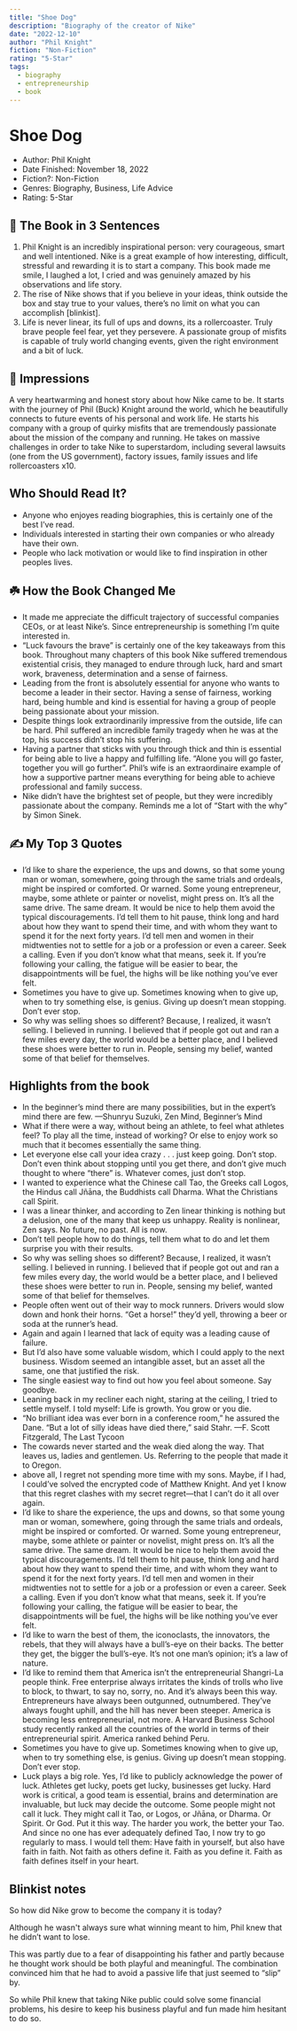 ```yaml
---
title: "Shoe Dog"
description: "Biography of the creator of Nike"
date: "2022-12-10"
author: "Phil Knight"
fiction: "Non-Fiction"
rating: "5-Star"
tags:
  - biography
  - entrepreneurship
  - book
---
```


# Shoe Dog

- Author: Phil Knight
- Date Finished: November 18, 2022
- Fiction?: Non-Fiction
- Genres: Biography, Business, Life Advice
- Rating: 5-Star

## 🚀 The Book in 3 Sentences

1. Phil Knight is an incredibly inspirational person: very courageous, smart and well intentioned. Nike is a great example of how interesting, difficult, stressful and rewarding it is to start a company. This book made me smile, I laughed a lot, I cried and was genuinely amazed by his observations and life story.
2. The rise of Nike shows that if you believe in your ideas, think outside the box and stay true to your values, there’s no limit on what you can accomplish [blinkist].
3. Life is never linear, its full of ups and downs, its a rollercoaster. Truly brave people feel fear, yet they persevere. A passionate group of misfits is capable of truly world changing events, given the right environment and a bit of luck.

## 🎨 Impressions

A very heartwarming and honest story about how Nike came to be. It starts with the journey of Phil (Buck) Knight around the world, which he beautifully connects to future events of his personal and work life. He starts his company with a group of quirky misfits that are tremendously passionate about the mission of the company and running. He takes on massive challenges in order to take Nike to superstardom, including several lawsuits (one from the US government), factory issues, family issues and life rollercoasters x10. 

## Who Should Read It?

- Anyone who enjoyes reading biographies, this is certainly one of the best I’ve read.
- Individuals interested in starting their own companies or who already have their own.
- People who lack motivation or would like to find inspiration in other peoples lives.

## ☘️ How the Book Changed Me

- It made me appreciate the difficult trajectory of successful companies CEOs, or at least Nike’s. Since entrepreneurship is something I’m quite interested in.
- “Luck favours the brave” is certainly one of the key takeaways from this book. Throughout many chapters of this book Nike suffered tremendous existential crisis, they managed to endure through luck, hard and smart work, braveness, determination and a sense of fairness.
- Leading from the front is absolutely essential for anyone who wants to become a leader in their sector. Having a sense of fairness, working hard, being humble and kind is essential for having a group of people being passionate about your mission.
- Despite things look extraordinarily impressive from the outside, life can be hard. Phil suffered an incredible family tragedy when he was at the top, his success didn’t stop his suffering.
- Having a partner that sticks with you through thick and thin is essential for being able to live a happy and fulfilling life. “Alone you will go faster, together you will go further”. Phil’s wife is an extraordinaire example of how a supportive partner means everything for being able to achieve professional and family success.
- Nike didn’t have the brightest set of people, but they were incredibly passionate about the company. Reminds me a lot of “Start with the why” by Simon Sinek.

## ✍️ My Top 3 Quotes

- I’d like to share the experience, the ups and downs, so that some young man or woman, somewhere, going through the same trials and ordeals, might be inspired or comforted. Or warned. Some young entrepreneur, maybe, some athlete or painter or novelist, might press on. It’s all the same drive. The same dream. It would be nice to help them avoid the typical discouragements. I’d tell them to hit pause, think long and hard about how they want to spend their time, and with whom they want to spend it for the next forty years. I’d tell men and women in their midtwenties not to settle for a job or a profession or even a career. Seek a calling. Even if you don’t know what that means, seek it. If you’re following your calling, the fatigue will be easier to bear, the disappointments will be fuel, the highs will be like nothing you’ve ever felt.
- Sometimes you have to give up. Sometimes knowing when to give up, when to try something else, is genius. Giving up doesn’t mean stopping. Don’t ever stop.
- So why was selling shoes so different? Because, I realized, it wasn’t selling. I believed in running. I believed that if people got out and ran a few miles every day, the world would be a better place, and I believed these shoes were better to run in. People, sensing my belief, wanted some of that belief for themselves.

## Highlights from the book

- In the beginner’s mind there are many possibilities, but in the expert’s mind there are few. —Shunryu Suzuki, Zen Mind, Beginner’s Mind
- What if there were a way, without being an athlete, to feel what athletes feel? To play all the time, instead of working? Or else to enjoy work so much that it becomes essentially the same thing.
- Let everyone else call your idea crazy . . . just keep going. Don’t stop. Don’t even think about stopping until you get there, and don’t give much thought to where “there” is. Whatever comes, just don’t stop.
- I wanted to experience what the Chinese call Tao, the Greeks call Logos, the Hindus call Jñāna, the Buddhists call Dharma. What the Christians call Spirit.
- I was a linear thinker, and according to Zen linear thinking is nothing but a delusion, one of the many that keep us unhappy. Reality is nonlinear, Zen says. No future, no past. All is now.
- Don’t tell people how to do things, tell them what to do and let them surprise you with their results.
- So why was selling shoes so different? Because, I realized, it wasn’t selling. I believed in running. I believed that if people got out and ran a few miles every day, the world would be a better place, and I believed these shoes were better to run in. People, sensing my belief, wanted some of that belief for themselves.
- People often went out of their way to mock runners. Drivers would slow down and honk their horns. “Get a horse!” they’d yell, throwing a beer or soda at the runner’s head.
- Again and again I learned that lack of equity was a leading cause of failure.
- But I’d also have some valuable wisdom, which I could apply to the next business. Wisdom seemed an intangible asset, but an asset all the same, one that justified the risk.
- The single easiest way to find out how you feel about someone. Say goodbye.
- Leaning back in my recliner each night, staring at the ceiling, I tried to settle myself. I told myself: Life is growth. You grow or you die.
- “No brilliant idea was ever born in a conference room,” he assured the Dane. “But a lot of silly ideas have died there,” said Stahr. —F. Scott Fitzgerald, The Last Tycoon
- The cowards never started and the weak died along the way. That leaves us, ladies and gentlemen. Us. Referring to the people that made it to Oregon.
- above all, I regret not spending more time with my sons. Maybe, if I had, I could’ve solved the encrypted code of Matthew Knight. And yet I know that this regret clashes with my secret regret—that I can’t do it all over again.
- I’d like to share the experience, the ups and downs, so that some young man or woman, somewhere, going through the same trials and ordeals, might be inspired or comforted. Or warned. Some young entrepreneur, maybe, some athlete or painter or novelist, might press on. It’s all the same drive. The same dream. It would be nice to help them avoid the typical discouragements. I’d tell them to hit pause, think long and hard about how they want to spend their time, and with whom they want to spend it for the next forty years. I’d tell men and women in their midtwenties not to settle for a job or a profession or even a career. Seek a calling. Even if you don’t know what that means, seek it. If you’re following your calling, the fatigue will be easier to bear, the disappointments will be fuel, the highs will be like nothing you’ve ever felt.
- I’d like to warn the best of them, the iconoclasts, the innovators, the rebels, that they will always have a bull’s-eye on their backs. The better they get, the bigger the bull’s-eye. It’s not one man’s opinion; it’s a law of nature.
- I’d like to remind them that America isn’t the entrepreneurial Shangri-La people think. Free enterprise always irritates the kinds of trolls who live to block, to thwart, to say no, sorry, no. And it’s always been this way. Entrepreneurs have always been outgunned, outnumbered. They’ve always fought uphill, and the hill has never been steeper. America is becoming less entrepreneurial, not more. A Harvard Business School study recently ranked all the countries of the world in terms of their entrepreneurial spirit. America ranked behind Peru.
- Sometimes you have to give up. Sometimes knowing when to give up, when to try something else, is genius. Giving up doesn’t mean stopping. Don’t ever stop.
- Luck plays a big role. Yes, I’d like to publicly acknowledge the power of luck. Athletes get lucky, poets get lucky, businesses get lucky. Hard work is critical, a good team is essential, brains and determination are invaluable, but luck may decide the outcome. Some people might not call it luck. They might call it Tao, or Logos, or Jñāna, or Dharma. Or Spirit. Or God. Put it this way. The harder you work, the better your Tao. And since no one has ever adequately defined Tao, I now try to go regularly to mass. I would tell them: Have faith in yourself, but also have faith in faith. Not faith as others define it. Faith as you define it. Faith as faith defines itself in your heart.

## Blinkist notes

So how did Nike grow to become the company it is today?

Although he wasn't always sure what winning meant to him, Phil knew that he didn’t want to lose.

This was partly due to a fear of disappointing his father and partly because he thought work should be both playful and meaningful. The combination convinced him that he had to avoid a passive life that just seemed to “slip” by.

So while Phil knew that taking Nike public could solve some financial problems, his desire to keep his business playful and fun made him hesitant to do so.